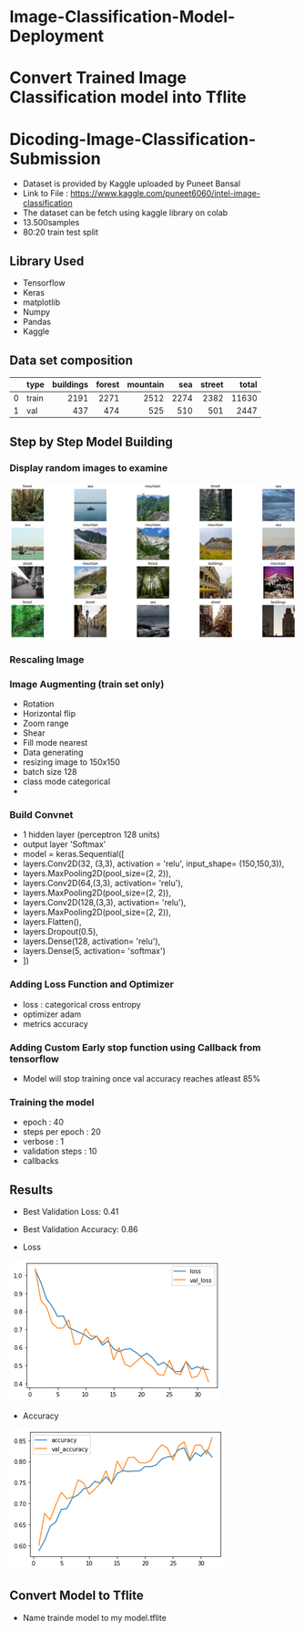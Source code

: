 # Image-Classification-Model-Deployment
# Convert Trained Image Classification model into Tflite
# Dicoding-Image-Classification-Submission

* Dataset is provided by Kaggle uploaded by Puneet Bansal
* Link to File : https://www.kaggle.com/puneet6060/intel-image-classification
* The dataset can be fetch using kaggle library on colab 
* 13.500samples
* 80:20 train test split


## Library Used
* Tensorflow
* Keras
* matplotlib
* Numpy
* Pandas
* Kaggle

## Data set composition                 

|    | type   |   buildings |   forest |   mountain |   sea |   street |   total |
|---:|:-------|------------:|---------:|-----------:|------:|---------:|--------:|
|  0 | train  |        2191 |     2271 |       2512 |  2274 |     2382 |   11630 |
|  1 | val    |         437 |      474 |        525 |   510 |      501 |    2447 |

## Step by Step Model Building

### Display random images to examine
![](/img/download.png)

### Rescaling Image
### Image Augmenting (train set only)
* Rotation
* Horizontal flip
* Zoom range
* Shear
* Fill mode nearest
* Data generating
* resizing image to 150x150
* batch size 128
* class mode categorical
* 
### Build Convnet
* 1 hidden layer (perceptron 128 units)
* output layer 'Softmax'
* model = keras.Sequential([
*    layers.Conv2D(32, (3,3), activation = 'relu', input_shape= (150,150,3)),
*    layers.MaxPooling2D(pool_size=(2, 2)),
*    layers.Conv2D(64,(3,3), activation= 'relu'),
*    layers.MaxPooling2D(pool_size=(2, 2)),
*    layers.Conv2D(128,(3,3), activation= 'relu'),
*    layers.MaxPooling2D(pool_size=(2, 2)),
*    layers.Flatten(),
*    layers.Dropout(0.5),
*    layers.Dense(128, activation= 'relu'),
*    layers.Dense(5, activation= 'softmax')
* ])

### Adding Loss Function and Optimizer
* loss : categorical cross entropy
* optimizer adam
* metrics accuracy

### Adding Custom Early stop function using Callback from tensorflow 
* Model will stop training once val accuracy reaches atleast 85%


### Training the model
* epoch : 40
* steps per epoch : 20
* verbose : 1
* validation steps : 10
* callbacks
 
## Results
* Best Validation Loss: 0.41
* Best Validation Accuracy: 0.86

* Loss

![](/img/download%20(1).png)

* Accuracy

![](/img/download%20(2).png)


## Convert Model to Tflite
* Name trainde model to my model.tflite
